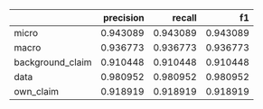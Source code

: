 |                  |   precision |   recall |       f1 |
|:-----------------|------------:|---------:|---------:|
| micro            |    0.943089 | 0.943089 | 0.943089 |
| macro            |    0.936773 | 0.936773 | 0.936773 |
| background_claim |    0.910448 | 0.910448 | 0.910448 |
| data             |    0.980952 | 0.980952 | 0.980952 |
| own_claim        |    0.918919 | 0.918919 | 0.918919 |